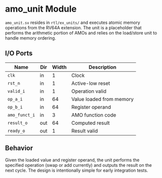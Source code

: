 # amo_unit Module

`amo_unit.sv` resides in `rtl/ex_units/` and executes atomic memory
operations from the RV64A extension. The unit is a placeholder that
performs the arithmetic portion of AMOs and relies on the load/store
unit to handle memory ordering.

## I/O Ports

| Name | Dir | Width | Description |
|------|-----|-------|-------------|
| `clk` | in | 1 | Clock |
| `rst_n` | in | 1 | Active-low reset |
| `valid_i` | in | 1 | Operation valid |
| `op_a_i` | in | 64 | Value loaded from memory |
| `op_b_i` | in | 64 | Register operand |
| `amo_funct_i` | in | 3 | AMO function code |
| `result_o` | out | 64 | Computed result |
| `ready_o` | out | 1 | Result valid |

## Behavior

Given the loaded value and register operand, the unit performs the
specified operation (swap or add currently) and outputs the result on
the next cycle. The design is intentionally simple for early
integration tests.
